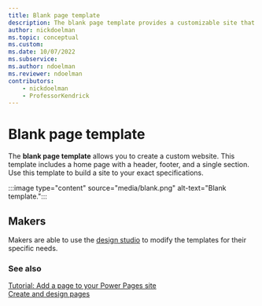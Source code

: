 ```yaml
---
title: Blank page template
description: The blank page template provides a customizable site that you can start building from scratch.
author: nickdoelman
ms.topic: conceptual
ms.custom: 
ms.date: 10/07/2022
ms.subservice:
ms.author: ndoelman
ms.reviewer: ndoelman
contributors:
    - nickdoelman
    - ProfessorKendrick
---
```


# Blank page template

The **blank page template** allows you to create a custom website. This template includes a home page with a header, footer, and a single section. Use this template to build a site to your exact specifications.

:::image type="content" source="media/blank.png" alt-text="Blank template.":::

## Makers

Makers are able to use the [design studio](../getting-started/use-design-studio.md) to modify the templates for their specific needs.

### See also

[Tutorial: Add a page to your Power Pages site](../getting-started/tutorial-add-webpage.md)  
[Create and design pages](../getting-started/first-page.md)
